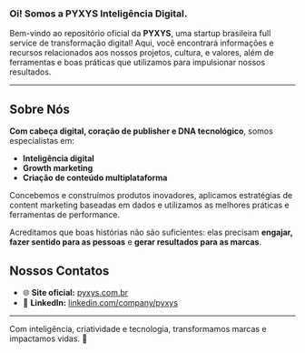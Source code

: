 ### Oi! Somos a PYXYS Inteligência Digital.

Bem-vindo ao repositório oficial da **PYXYS**, uma startup brasileira full service de transformação digital! Aqui, você encontrará informações e recursos relacionados aos nossos projetos, cultura, e valores, além de ferramentas e boas práticas que utilizamos para impulsionar nossos resultados.

---

## Sobre Nós  

**Com cabeça digital, coração de publisher e DNA tecnológico**, somos especialistas em:  
- **Inteligência digital**  
- **Growth marketing**  
- **Criação de conteúdo multiplataforma**  

Concebemos e construímos produtos inovadores, aplicamos estratégias de content marketing baseadas em dados e utilizamos as melhores práticas e ferramentas de performance.  

Acreditamos que boas histórias não são suficientes: elas precisam **engajar, fazer sentido para as pessoas** e **gerar resultados para as marcas**.


## Nossos Contatos  

- 🌐 **Site oficial:** [pyxys.com.br](https://pyxys.com.br)  
- 💼 **LinkedIn:** [linkedin.com/company/pyxys](https://www.linkedin.com/company/pyxys/)  

---

Com inteligência, criatividade e tecnologia, transformamos marcas e impactamos vidas. 🚀  
